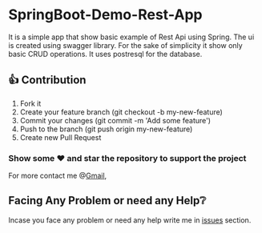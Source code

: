 # SpringBoot-Demo-Rest-App

It is a simple app that show basic example of Rest Api using Spring. The ui is created using swagger library. For the sake of simplicity it show only basic CRUD operations. It uses postresql for the database.

## 👍 Contribution

1. Fork it
2. Create your feature branch (git checkout -b my-new-feature)
3. Commit your changes (git commit -m 'Add some feature')
4. Push to the branch (git push origin my-new-feature)
5. Create new Pull Request<br>

### Show some :heart: and star the repository to support the project

For more contact me @[Gmail](mailto::yogeshk4124@gmail.com),

## Facing Any Problem or need any Help:grey_question:

Incase you face any problem or need any help write me in [issues](https://github.com/Yogeshk4124/SpringBoot-Demo-Rest-App/issues) section.
